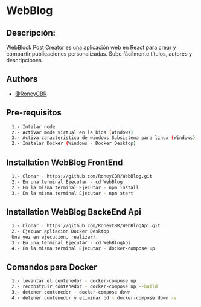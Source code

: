 
# WebBlog

## Descripción:
WebBlock Post Creator es una aplicación web en React para crear y compartir publicaciones personalizadas. Sube fácilmente títulos, autores y descripciones.

## Authors

- [@RoneyCBR](https://github.com/RoneyCBR)


## Pre-requisitos

```bash
  1.- Intalar node
  2.- Activar mode virtual en la bios (Windows)
  3.- Activa caracteristica de windows Subsistema para linux (Windows)
  2.- Instalar Docker (Windows - Docker Desktop)
```


## Installation WebBlog FrontEnd

```bash
  1.- Clonar - https://github.com/RoneyCBR/WebBlog.git
  2.- En una terminal Ejecutar - cd WebBlog
  2.- En la misma terminal Ejecutar - npm install
  3.- En la misma terminal Ejecutar - npm start
```

## Installation WebBlog BackeEnd Api

```bash
  1.- Clonar - https://github.com/RoneyCBR/WebBlogApi.git
  2.- Ejecuar apliacion Docker Desktop
  Una vez en ejecucion, realizar!.
  3.- En una terminal Ejecutar - cd WebBlogApi
  4.- En la misma terminal Ejecutar - docker-compose up
```

## Comandos para Docker

```bash
  1.- levantar el contenedor - docker-compose up
  2.- reconstruir contenedor - docker-compose up --build
  3.- detener contenedor - docker-compose down
  4.- detener contenedor y eliminar bd - docker-compose down -v
```
    

    
